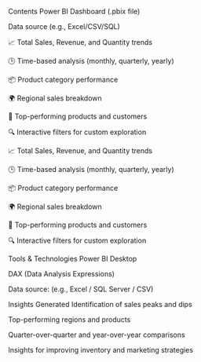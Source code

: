 Contents
Power BI Dashboard (.pbix file)

Data source (e.g., Excel/CSV/SQL)

📈 Total Sales, Revenue, and Quantity trends

🕒 Time-based analysis (monthly, quarterly, yearly)

📦 Product category performance

🌍 Regional sales breakdown

🎯 Top-performing products and customers

🔍 Interactive filters for custom exploration

📈 Total Sales, Revenue, and Quantity trends

🕒 Time-based analysis (monthly, quarterly, yearly)

📦 Product category performance

🌍 Regional sales breakdown

🎯 Top-performing products and customers

🔍 Interactive filters for custom exploration

Tools & Technologies
Power BI Desktop

DAX (Data Analysis Expressions)

Data source: (e.g., Excel / SQL Server / CSV)

 Insights Generated
Identification of sales peaks and dips

Top-performing regions and products

Quarter-over-quarter and year-over-year comparisons

Insights for improving inventory and marketing strategies
